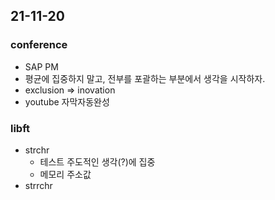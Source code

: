 ## 21-11-20
### conference
- SAP PM
- 평균에 집중하지 말고, 전부를 포괄하는 부분에서 생각을 시작하자.
- exclusion => inovation
- youtube 자막자동완성

### libft
- strchr
  - 테스트 주도적인 생각(?)에 집중
  - 메모리 주소값
- strrchr
